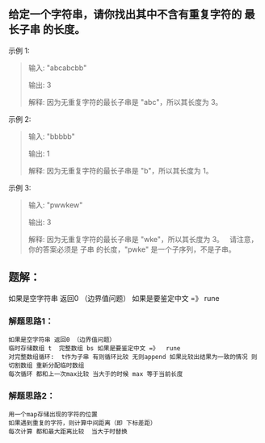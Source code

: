 ## 给定一个字符串，请你找出其中不含有重复字符的 最长子串 的长度。

示例 1:

>输入: "abcabcbb"
>
>输出: 3
> 
>解释: 因为无重复字符的最长子串是 "abc"，所以其长度为 3。

示例 2:

> 输入: "bbbbb"
>
> 输出: 1
>
> 解释: 因为无重复字符的最长子串是 "b"，所以其长度为 1。

示例 3:

> 输入: "pwwkew"
>
> 输出: 3
>
> 解释: 因为无重复字符的最长子串是 "wke"，所以其长度为 3。
     请注意，你的答案必须是 子串 的长度，"pwke" 是一个子序列，不是子串。

## 题解：

如果是空字符串 返回0 （边界值问题）
如果是要鉴定中文 =》  rune

### 解题思路1：

    如果是空字符串 返回0 （边界值问题）
    临时存储数组 t  完整数组 bs 如果是要鉴定中文 =》  rune
    对完整数组循环:  t作为子串 有则循环比较 无则append 如果比较出结果为一致的情况 则切割数组 重新分配临时数组
    每次循环 都和上一次max比较 当大于的时候 max 等于当前长度

### 解题思路2：

    用一个map存储出现的字符的位置
    如果遇到重复的字符，则计算中间距离（即 下标差距）
    每次计算 都和最大距离比较  当大于时替换
